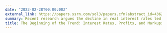```yaml
---
date: "2023-02-28T00:00:00Z"
external_link: https://papers.ssrn.com/sol3/papers.cfm?abstract_id=4362776
summary: Recent research argues the decline in real interest rates led to a large rise in economic profits and markups over the past several decades. We show the size of these estimates is sensitive to the sample start date: In a leading example, the rise in markups from 1981 to 2014 is 26% lower than from 1984 to 2014. This difference amounts to about $4 thousand per worker in 2014. The sensitivity comes from a peak in real interest rates in 1984.
title: The Beginning of the Trend: Interest Rates, Profits, and Markups
---
```

